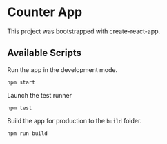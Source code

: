 # Counter App

This project was bootstrapped with create-react-app.

## Available Scripts

Run the app in the development mode.
```
npm start
```


Launch the test runner
```
npm test
```

Build the app for production to the `build` folder.
```
npm run build
```
